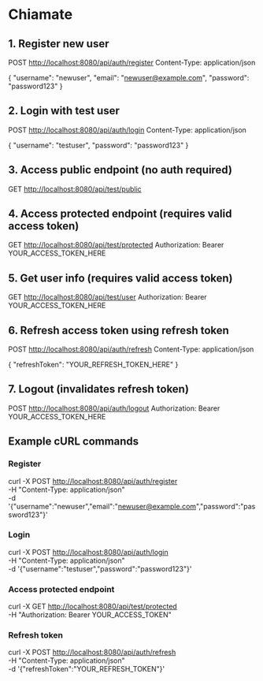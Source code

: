 # Chiamate

## 1. Register new user

POST <http://localhost:8080/api/auth/register>
Content-Type: application/json

{
  "username": "newuser",
  "email": "<newuser@example.com>",
  "password": "password123"
}

## 2. Login with test user

POST <http://localhost:8080/api/auth/login>
Content-Type: application/json

{
  "username": "testuser",
  "password": "password123"
}

## 3. Access public endpoint (no auth required)

GET <http://localhost:8080/api/test/public>

## 4. Access protected endpoint (requires valid access token)

GET <http://localhost:8080/api/test/protected>
Authorization: Bearer YOUR_ACCESS_TOKEN_HERE

## 5. Get user info (requires valid access token)

GET <http://localhost:8080/api/test/user>
Authorization: Bearer YOUR_ACCESS_TOKEN_HERE

## 6. Refresh access token using refresh token

POST <http://localhost:8080/api/auth/refresh>
Content-Type: application/json

{
  "refreshToken": "YOUR_REFRESH_TOKEN_HERE"
}

## 7. Logout (invalidates refresh token)

POST <http://localhost:8080/api/auth/logout>
Authorization: Bearer YOUR_ACCESS_TOKEN_HERE

## Example cURL commands

### Register

curl -X POST <http://localhost:8080/api/auth/register> \
  -H "Content-Type: application/json" \
  -d '{"username":"newuser","email":"<newuser@example.com>","password":"password123"}'

### Login

curl -X POST <http://localhost:8080/api/auth/login> \
  -H "Content-Type: application/json" \
  -d '{"username":"testuser","password":"password123"}'

### Access protected endpoint

curl -X GET <http://localhost:8080/api/test/protected> \
  -H "Authorization: Bearer YOUR_ACCESS_TOKEN"

### Refresh token

curl -X POST <http://localhost:8080/api/auth/refresh> \
  -H "Content-Type: application/json" \
  -d '{"refreshToken":"YOUR_REFRESH_TOKEN"}'
  